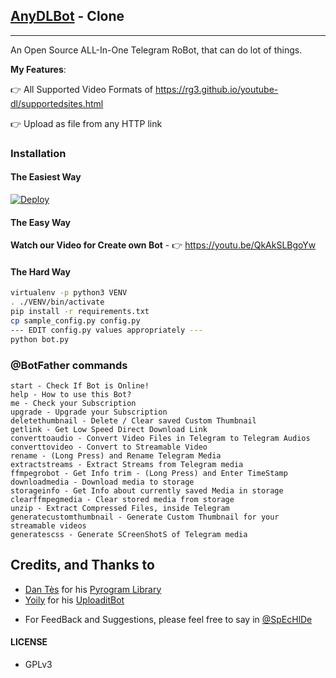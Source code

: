## [AnyDLBot](https://telegram.dog/AnyDLBot) - Clone
---

An Open Source ALL-In-One Telegram RoBot, that can do lot of things.

**My Features**:

👉 All Supported Video Formats of https://rg3.github.io/youtube-dl/supportedsites.html

👉 Upload as file from any HTTP link

### Installation

#### The Easiest Way

[![Deploy](https://www.herokucdn.com/deploy/button.svg)](https://heroku.com/deploy)

#### The Easy Way

**Watch our Video for Create own Bot** - 👉 https://youtu.be/QkAkSLBgoYw

#### The Hard Way

```sh
virtualenv -p python3 VENV
. ./VENV/bin/activate
pip install -r requirements.txt
cp sample_config.py config.py
--- EDIT config.py values appropriately ---
python bot.py
```

### @BotFather commands

```
start - Check If Bot is Online!
help - How to use this Bot? 
me - Check your Subscription 
upgrade - Upgrade your Subscription 
deletethumbnail - Delete / Clear saved Custom Thumbnail 
getlink - Get Low Speed Direct Download Link 
converttoaudio - Convert Video Files in Telegram to Telegram Audios 
converttovideo - Convert to Streamable Video 
rename - (Long Press) and Rename Telegram Media 
extractstreams - Extract Streams from Telegram media 
ffmpegrobot - Get Info trim - (Long Press) and Enter TimeStamp 
downloadmedia - Download media to storage 
storageinfo - Get Info about currently saved Media in storage 
clearffmpegmedia - Clear stored media from storage 
unzip - Extract Compressed Files, inside Telegram 
generatecustomthumbnail - Generate Custom Thumbnail for your streamable videos 
generatescss - Generate SCreenShotS of Telegram media
```

## Credits, and Thanks to

* [Dan Tès](https://telegram.dog/haskell) for his [Pyrogram Library](https://github.com/pyrogram/pyrogram)
* [Yoily](https://telegram.dog/YoilyL) for his [UploaditBot](https://telegram.dog/UploaditBot)

- For FeedBack and Suggestions, please feel free to say in [@SpEcHlDe](https://telegram.dog/ThankTelegram)

#### LICENSE
- GPLv3

